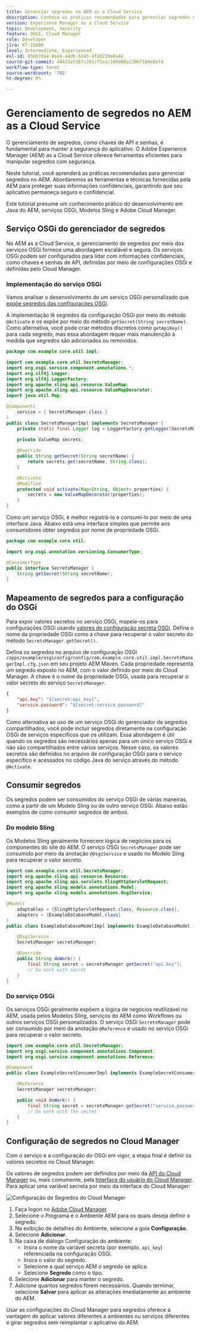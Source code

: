 ```yaml
---
title: Gerenciar segredos no AEM as a Cloud Service
description: Conheça as práticas recomendadas para gerenciar segredos no AEM as a Cloud Service, usando ferramentas e técnicas fornecidas pela AEM para proteger suas informações confidenciais, garantindo que seu aplicativo permaneça seguro e confidencial.
version: Experience Manager as a Cloud Service
topic: Development, Security
feature: OSGI, Cloud Manager
role: Developer
jira: KT-15880
level: Intermediate, Experienced
exl-id: 856b7da4-9ee4-44db-b245-4fdd220e8a4e
source-git-commit: 48433a5367c281cf5a1c106b08a1306f1b0e8ef4
workflow-type: tm+mt
source-wordcount: '702'
ht-degree: 0%

---
```


# Gerenciamento de segredos no AEM as a Cloud Service

O gerenciamento de segredos, como chaves de API e senhas, é fundamental para manter a segurança do aplicativo. O Adobe Experience Manager (AEM) as a Cloud Service oferece ferramentas eficientes para manipular segredos com segurança.

Neste tutorial, você aprenderá as práticas recomendadas para gerenciar segredos no AEM. Abordaremos as ferramentas e técnicas fornecidas pela AEM para proteger suas informações confidenciais, garantindo que seu aplicativo permaneça seguro e confidencial.

Este tutorial presume um conhecimento prático do desenvolvimento em Java do AEM, serviços OSGi, Modelos Sling e Adobe Cloud Manager.

## Serviço OSGi do gerenciador de segredos

No AEM as a Cloud Service, o gerenciamento de segredos por meio dos serviços OSGi fornece uma abordagem escalável e segura. Os serviços OSGi podem ser configurados para lidar com informações confidenciais, como chaves e senhas de API, definidas por meio de configurações OSGi e definidas pelo Cloud Manager.

### Implementação do serviço OSGi

Vamos analisar o desenvolvimento de um serviço OSGi personalizado que [expõe segredos das configurações OSGi](https://experienceleague.adobe.com/pt-br/docs/experience-manager-cloud-service/content/implementing/deploying/configuring-osgi#secret-configuration-values).

A implementação lê segredos da configuração OSGi por meio do método `@Activate` e os expõe por meio do método `getSecret(String secretName)`. Como alternativa, você pode criar métodos discretos como `getApiKey()` para cada segredo, mas essa abordagem requer mais manutenção à medida que segredos são adicionados ou removidos.

```java
package com.example.core.util.impl;

import com.example.core.util.SecretsManager;
import org.osgi.service.component.annotations.*;
import org.slf4j.Logger;
import org.slf4j.LoggerFactory;
import org.apache.sling.api.resource.ValueMap;
import org.apache.sling.api.resource.ValueMapDecorator;
import java.util.Map;

@Component(
    service = { SecretsManager.class }
)
public class SecretsManagerImpl implements SecretsManager {
    private static final Logger log = LoggerFactory.getLogger(SecretsManagerImpl.class);
 
    private ValueMap secrets;

    @Override
    public String getSecret(String secretName) {
        return secrets.get(secretName, String.class);
    }

    @Activate
    @Modified
    protected void activate(Map<String, Object> properties) {
        secrets = new ValueMapDecorator(properties);
    }
}
```

Como um serviço OSGi, é melhor registrá-lo e consumi-lo por meio de uma interface Java. Abaixo está uma interface simples que permite aos consumidores obter segredos por nome de propriedade OSGi.

```java
package com.example.core.util;

import org.osgi.annotation.versioning.ConsumerType;

@ConsumerType
public interface SecretsManager {
    String getSecret(String secretName);
}
```

## Mapeamento de segredos para a configuração do OSGi

Para expor valores secretos no serviço OSGi, mapeie-os para configurações OSGi usando [valores de configuração secreta OSGi](https://experienceleague.adobe.com/pt-br/docs/experience-manager-cloud-service/content/implementing/deploying/configuring-osgi#secret-configuration-values). Defina o nome da propriedade OSGi como a chave para recuperar o valor secreto do método `SecretsManager.getSecret()`.

Defina os segredos no arquivo de configuração OSGi `/apps/example/osgiconfig/config/com.example.core.util.impl.SecretsManagerImpl.cfg.json` em seu projeto AEM Maven. Cada propriedade representa um segredo exposto no AEM, com o valor definido por meio do Cloud Manager. A chave é o nome da propriedade OSGi, usada para recuperar o valor secreto do serviço `SecretsManager`.

```json
{
    "api.key": "$[secret:api_key]",
    "service.password": "$[secret:service_password]"
}
```

Como alternativa ao uso de um serviço OSGi do gerenciador de segredos compartilhados, você pode incluir segredos diretamente na configuração OSGi de serviços específicos que os utilizam. Essa abordagem é útil quando os segredos são necessários apenas para um único serviço OSGi e não são compartilhados entre vários serviços. Nesse caso, os valores secretos são definidos no arquivo de configuração OSGi para o serviço específico e acessados no código Java do serviço através do método `@Activate`.

## Consumir segredos

Os segredos podem ser consumidos do serviço OSGi de várias maneiras, como a partir de um Modelo Sling ou de outro serviço OSGi. Abaixo estão exemplos de como consumir segredos de ambos.

### Do modelo Sling

Os Modelos Sling geralmente fornecem lógica de negócios para os componentes do site do AEM. O serviço OSGi `SecretsManager` pode ser consumido por meio da anotação `@OsgiService` e usado no Modelo Sling para recuperar o valor secreto.

```java
import com.example.core.util.SecretsManager;
import org.apache.sling.api.resource.Resource;
import org.apache.sling.api.servlets.SlingHttpServletRequest;
import org.apache.sling.models.annotations.Model;
import org.apache.sling.models.annotations.OsgiService;

@Model(
    adaptables = {SlingHttpServletRequest.class, Resource.class},
    adapters = {ExampleDatabaseModel.class}
)
public class ExampleDatabaseModelImpl implements ExampleDatabaseModel {

    @OsgiService
    SecretsManager secretsManager;

    @Override 
    public String doWork() {
        final String secret = secretsManager.getSecret("api.key");
        // Do work with secret
    }
}
```

### Do serviço OSGi

Os serviços OSGi geralmente expõem a lógica de negócios reutilizável no AEM, usada pelos Modelos Sling, serviços do AEM como Workflows ou outros serviços OSGi personalizados. O serviço OSGi `SecretsManager` pode ser consumido por meio da anotação `@Reference` e usado no serviço OSGi para recuperar o valor secreto.

```java
import com.example.core.util.SecretsManager;
import org.osgi.service.component.annotations.Component;
import org.osgi.service.component.annotations.Reference;

@Component
public class ExampleSecretConsumerImpl implements ExampleSecretConsumer {

    @Reference
    SecretsManager secretsManager;

    public void doWork() {
        final String secret = secretsManager.getSecret("service.password");
        // Do work with the secret
    }
}
```

## Configuração de segredos no Cloud Manager

Com o serviço e a configuração do OSGi em vigor, a etapa final é definir os valores secretos no Cloud Manager.

Os valores de segredos podem ser definidos por meio da [API do Cloud Manager](https://developer.adobe.com/experience-cloud/cloud-manager/reference/api/#tag/Variables) ou, mais comumente, pela [Interface do usuário do Cloud Manager](https://experienceleague.adobe.com/pt-br/docs/experience-manager-cloud-service/content/implementing/using-cloud-manager/environment-variables#overview). Para aplicar uma variável secreta por meio da interface do Cloud Manager:

![Configuração de Segredos do Cloud Manager](./assets/secrets/cloudmanager-configuration.png)

1. Faça logon no [Adobe Cloud Manager](https://my.cloudmanager.adobe.com).
1. Selecione o Programa e o Ambiente AEM para os quais deseja definir o segredo.
1. Na exibição de detalhes do Ambiente, selecione a guia **Configuração**.
1. Selecione **Adicionar**.
1. Na caixa de diálogo Configuração do ambiente:
   - Insira o nome da variável secreta (por exemplo, `api_key`) referenciada na configuração OSGi.
   - Insira o valor do segredo.
   - Selecione a qual serviço AEM o segredo se aplica.
   - Selecione **Segredo** como o tipo.
1. Selecione **Adicionar** para manter o segredo.
1. Adicione quantos segredos forem necessários. Quando terminar, selecione **Salvar** para aplicar as alterações imediatamente ao ambiente do AEM.

Usar as configurações do Cloud Manager para segredos oferece a vantagem de aplicar valores diferentes a ambientes ou serviços diferentes e girar segredos sem reimplantar o aplicativo do AEM.
